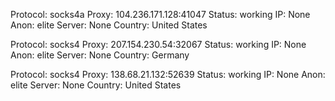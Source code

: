 Protocol: socks4a
Proxy: 104.236.171.128:41047
Status: working
IP: None
Anon: elite
Server: None
Country: United States

Protocol: socks4
Proxy: 207.154.230.54:32067
Status: working
IP: None
Anon: elite
Server: None
Country: Germany

Protocol: socks4
Proxy: 138.68.21.132:52639
Status: working
IP: None
Anon: elite
Server: None
Country: United States

